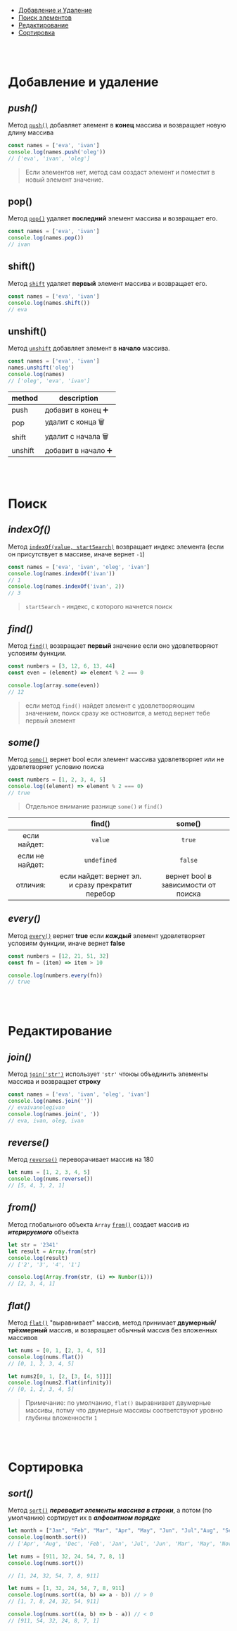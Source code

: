 - <a href="#Добавление-и-удаление">Добавление и Удаление</a>
- <a href="#Поиск">Поиск элементов</a>
- <a href="#Редактирование">Редактирование</a>
- <a href="#Сортировка">Сортировка</a>

<br><br>
# Добавление и удаление 
## _push()_
Метод [`push()`](https://developer.mozilla.org/en-US/docs/Web/JavaScript/Reference/Global_Objects/Array/push) добавляет элемент в **конец** массива и возвращает новую длину массива
```js
const names = ['eva', 'ivan']
console.log(names.push('oleg'))
// ['eva', 'ivan', 'oleg']
```
> Если элементов нет, метод сам создаст элемент и поместит в новый элемент значение.

## pop()
Метод [`pop()`](https://developer.mozilla.org/en-US/docs/Web/JavaScript/Reference/Global_Objects/Array/pop) удаляет **последний** элемент массива и возвращает его.
```js
const names = ['eva', 'ivan']
console.log(names.pop())
// ivan
```

## shift()
Метод [`shift`](https://developer.mozilla.org/en-US/docs/Web/JavaScript/Reference/Global_Objects/Array/shift) удаляет **первый** элемент массива и возвращает его. 
```js
const names = ['eva', 'ivan']
console.log(names.shift())
// eva
```

## unshift()
Метод [`unshift`](https://developer.mozilla.org/en-US/docs/Web/JavaScript/Reference/Global_Objects/Array/unshift) добавляет элемент в **начало** массива.
```js
const names = ['eva', 'ivan']
names.unshift('oleg')
console.log(names)
// ['oleg', 'eva', 'ivan']
```
| method | description |
| ------ | ------ |
| push | добавит в конец ➕|
| pop | удалит с конца 🗑️|
| shift | удалит с начала 🗑️|
| unshift | добавит в начало ➕|

<br><br>
# Поиск 
## _indexOf()_
Метод [`indexOf(value, startSearch)`](https://developer.mozilla.org/en-US/docs/Web/JavaScript/Reference/Global_Objects/Array/indexOf) возвращает индекс элемента (если он присутствует в массиве, иначе вернет `-1`)
```js
const names = ['eva', 'ivan', 'oleg', 'ivan']
console.log(names.indexOf('ivan'))
// 1
console.log(names.indexOf('ivan', 2))
// 3
```
> `startSearch` - индекс, с которого начнется поиск


## _find()_
Метод [`find()`](https://developer.mozilla.org/en-US/docs/Web/JavaScript/Reference/Global_Objects/Array/find) возвращает 
**первый** значение если оно удовлетворяют условиям функции.
```js
const numbers = [3, 12, 6, 13, 44]
const even = (element) => element % 2 === 0

console.log(array.some(even))
// 12
```

> если метод `find()` найдет элемент с удовлетворяющим значением, поиск сразу же остновится, а метод вернет тебе первый элемент

## _some()_
Метод [`some()`](https://developer.mozilla.org/en-US/docs/Web/JavaScript/Reference/Global_Objects/Array/some) вернет bool если элемент массива удовлетворяет или не удовлетворяет условию поиска
``` js
const numbers = [1, 2, 3, 4, 5]
console.log((element) => element % 2 === 0)
// true
```
> Отдельное внимание разнице `some()` и `find()`

|                | find()  | some() |
| :------:         | :------:| :------: |
| если найдет:   |`value`|`true`|
| если не найдет:|`undefined`|`false`|
| отличия:       |если найдет: вернет эл. и сразу прекратит перебор|вернет bool в зависимости от поиска|

## _every()_ 
Метод [`every()`](https://developer.mozilla.org/en-US/docs/Web/JavaScript/Reference/Global_Objects/Array/every) вернет **true** если ***каждый*** элемент удовлетворяет условиям функции, иначе вернет **false**
```js
const numbers = [12, 21, 51, 32]
const fn = (item) => item > 10

console.log(numbers.every(fn))
// true
```
<br><br>

# Редактирование
## _join()_
Метод [`join('str')`](https://developer.mozilla.org/en-US/docs/Web/JavaScript/Reference/Global_Objects/Array/join) использует `'str'` чтоюы объединить элементы массива и возвращает **строку**
```js
const names = ['eva', 'ivan', 'oleg', 'ivan']
console.log(names.join(''))
// evaivanolegivan
console.log(names.join(', '))
// eva, ivan, oleg, ivan
```

## _reverse()_
Метод [`reverse()`](https://developer.mozilla.org/en-US/docs/Web/JavaScript/Reference/Global_Objects/Array/reverse) переворачивает массив на 180 
```js
let nums = [1, 2, 3, 4, 5]
console.log(nums.reverse())
// [5, 4, 3, 2, 1]
```

## _from()_
Метод глобального объекта `Array` [`from()`](https://developer.mozilla.org/en-US/docs/Web/JavaScript/Reference/Global_Objects/Array/from) создает массив из ***итерируемого*** объекта
```js
let str = '2341'
let result = Array.from(str)
console.log(result)
// ['2', '3', '4', '1']

console.log(Array.from(str, (i) => Number(i)))
// [2, 3, 4, 1]
```

## _flat()_
Метод [`flat()`](https://developer.mozilla.org/en-US/docs/Web/JavaScript/Reference/Global_Objects/Array/flat) "выравнивает" массив, метод принимает **двумерный/трёхмерный** массив, и возвращает обычный массив без вложенных массивов
```js
let nums = [0, 1, [2, 3, 4, 5]]
console.log(nums.flat())
// [0, 1, 2, 3, 4, 5]

let nums2[0, 1, [2, [3, [4, 5]]]]
console.log(nums2.flat(infinity))
// [0, 1, 2, 3, 4, 5]
```
> Примечание: по умолчанию, `flat()` выравнивает двумерные массивы, потму что двумерные массивы соответствуют уровню глубины вложенности `1`

<br><br>
# Сортировка 
## _sort()_
Метод [`sort()`](https://developer.mozilla.org/en-US/docs/Web/JavaScript/Reference/Global_Objects/Array/sort) ***переводит элементы массива в строки***, а потом (по умолчанию) сортирует их в ***алфовитном порядке*** 
```js
let month = ["Jan", "Feb", "Mar", "Apr", "May", "Jun", "Jul","Aug", "Sep", "Oct", "Nov", "Dec"]
console.log(month.sort())
// ['Apr', 'Aug', 'Dec', 'Feb', 'Jan', 'Jul', 'Jun', 'Mar', 'May', 'Nov', 'Oct', 'Sep']

let nums = [911, 32, 24, 54, 7, 8, 1]
console.log(nums.sort())

// [1, 24, 32, 54, 7, 8, 911]
```

```js
let nums = [1, 32, 24, 54, 7, 8, 911]
console.log(nums.sort((a, b) => a - b)) // > 0
// [1, 7, 8, 24, 32, 54, 911]

console.log(nums.sort((a, b) => b - a)) // < 0
// [911, 54, 32, 24, 8, 7, 1]
```

